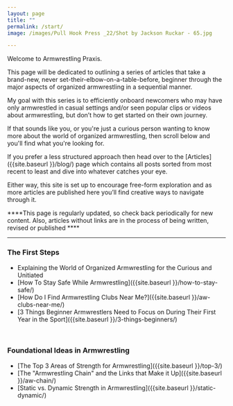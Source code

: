 ```yaml
---
layout: page
title: ""
permalink: /start/
image: /images/Pull Hook Press _22/Shot by Jackson Ruckar - 65.jpg

---
```


Welcome to Armwrestling Praxis. 

This page will be dedicated to outlining a series of articles that take a brand-new, never set-their-elbow-on-a-table-before, beginner through the major aspects of organized armwrestling in a sequential manner. 

My goal with this series is to efficiently onboard newcomers who may have only armwrestled in casual settings and/or seen popular clips or videos about armwrestling, but don’t how to get started on their own journey.

If that sounds like you, or you're just a curious person wanting to know more about the world of organized armwrestling, then scroll below and you'll find what you're looking for.


If you prefer a less structured approach then head over to the [Articles]({{site.baseurl }}/blog/) page which contains all posts sorted from most recent to least and dive into whatever catches your eye. 

Either way, this site is set up to encourage free-form exploration and as more articles are published here you’ll find creative ways to navigate through it.


****This page is regularly updated, so check back periodically for new content. Also, articles without links are in the process of being written, revised or published ****


***

### The First Steps

* Explaining the World of Organized Armwrestling for the Curious and Unitiated
* [How To Stay Safe While Armwrestling]({{site.baseurl }}/how-to-stay-safe/)
* [How Do I Find Armwrestling Clubs Near Me?]({{site.baseurl }}/aw-clubs-near-me/)
* [3 Things Beginner Armwrestlers Need to Focus on During Their First Year in the Sport]({{site.baseurl }}/3-things-beginners/)

<br>

### Foundational Ideas in Armwrestling

* [The Top 3 Areas of Strength for Armwrestling]({{site.baseurl }}/top-3/)
* [The "Armwrestling Chain" and the Links that Make it Up]({{site.baseurl }}/aw-chain/)
* [Static vs. Dynamic Strength in Armwrestling]({{site.baseurl }}/static-dynamic/)


